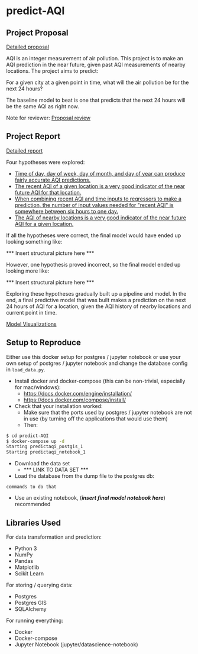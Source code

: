 # predict-AQI

## Project Proposal

[Detailed proposal](./proposal.md)

AQI is an integer measurement of air pollution. This project is to make an AQI prediction in the near future, given past AQI measurements of nearby locations. The project aims to predict:

For a given city at a given point in time, what will the air pollution be for the next 24 hours?

The baseline model to beat is one that predicts that the next 24 hours will be the same AQI as right now.

Note for reviewer: [Proposal review](https://review.udacity.com/#!/reviews/267521)

## Project Report

[Detailed report](./report.md)

Four hypotheses were explored:

* [Time of day, day of week, day of month, and day of year can produce fairly accurate AQI predictions.](./predict_aqi/notebooks/hypothesis1_date_time.ipynb)
* [The recent AQI of a given location is a very good indicator of the near future AQI for that location.](./predict_aqi/notebooks/hypothesis2_recent_history.ipynb)
* [When combining recent AQI and time inputs to regressors to make a prediction, the number of input values needed for "recent AQI" is somewhere between six hours to one day.](./predict_aqi/notebooks/hypothesis3_history_depth.ipynb)
* [The AQI of nearby locations is a very good indicator of the near future AQI for a given location.](./predict_aqi/notebooks/hypothesis4_nearby_locations.ipynb)

If all the hypotheses were correct, the final model would have ended up looking something like:

*** Insert structural picture here ***

However, one hypothesis proved incorrect, so the final model ended up looking more like:

*** Insert structural picture here ***

Exploring these hypotheses gradually built up a pipeline and model. In the end, a final predictive model that was built makes a prediction on the next 24 hours of AQI for a location, given the AQI history of nearby locations and current point in time.

[Model Visualizations](./notebooks/final_model.ipynb)

## Setup to Reproduce

Either use this docker setup for postgres / jupyter notebook or use your own setup of postgres / jupyter notebook and change the database config in `load_data.py`.

* Install docker and docker-compose (this can be non-trivial, especially for mac/windows):
  * https://docs.docker.com/engine/installation/
  * https://docs.docker.com/compose/install/
* Check that your installation worked:
  * Make sure that the ports used by postgres / jupyter notebook are not in use (by turning off the applications that would use them)
  * Then:
```bash
$ cd predict-AQI
$ docker-compose up -d
Starting predictaqi_postgis_1
Starting predictaqi_notebook_1
```
* Download the data set
  * *** LINK TO DATA SET ***
* Load the database from the dump file to the postgres db:
```
commands to do that
```
* Use an existing notebook, (***insert final model notebook here***) recommended

## Libraries Used

For data transformation and prediction:
* Python 3
* NumPy
* Pandas
* Matplotlib
* Scikit Learn

For storing / querying data:
* Postgres
* Postgres GIS
* SQLAlchemy

For running everything:
* Docker
* Docker-compose
* Jupyter Notebook (jupyter/datascience-notebook)